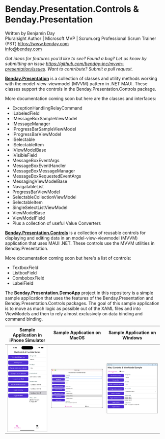 # Benday.Presentation.Controls & Benday.Presentation
Written by Benjamin Day  
Pluralsight Author | Microsoft MVP | Scrum.org Professional Scrum Trainer (PST)
https://www.benday.com  
info@benday.com 

*Got ideas for features you'd like to see? Found a bug? Let us know by submitting an issue https://github.com/benday-inc/mvvm-presentation/issues*. *Want to contribute? Submit a pull request.*

**[Benday.Presentation](https://www.nuget.org/packages/Benday.Presentation/)** is a collection of classes and utility methods working with the model-view-viewmodel (MVVM) pattern in .NET MAUI. These classes support the controls in the Benday.Presentation.Controls package.

More documentation coming soon but here are the classes and interfaces:

- ExceptionHandlingRelayCommand
- ILabeledField
- IMessageBoxSampleViewModel
- IMessageManager
- IProgressBarSampleViewModel
- IProgressBarViewModel
- ISelectable
- ISelectableItem
- IViewModelBase
- IVisibleField
- MessageBoxEventArgs
- MessageBoxEventHandler
- MessageBoxMessageManager
- MessageBoxRequestedEventArgs
- MessagingViewModelBase
- NavigatableList
- ProgressBarViewModel
- SelectableCollectionViewModel
- SelectableItem
- SingleSelectListViewModel
- ViewModelBase
- ViewModelField
- Plus a collection of useful Value Converters

**[Benday.Presentation.Controls](https://www.nuget.org/packages/Benday.Presentation.Controls/)** is a collection of reusable controls for displaying and editing data in an model-view-viewmodel (MVVM) application that uses MAUI .NET. These controls use the MVVM utilities in Benday.Presentation. 

More documentation coming soon but here's a list of controls:

* TextboxField
* ListboxField
* ComboboxField
* LabelField

The **Benday.Presentation.DemoApp** project in this repository is a simple sample application that uses the features of the Benday.Presentation and Benday.Presentation.Controls packages. The goal of this sample application is to move as much logic as possible out of the XAML files and into ViewModels and then to rely almost exclusively on data binding and command binding.  

| Sample Application in iPhone Simulator     | Sample Application on MacOS     | Sample Application on Windows     |
| ---- | ---- | ---- |
| <img src="./assets/images/demo-app-ios.png" alt="demo-app-ios" style="zoom: 50%;" />     | <img src="./assets/images/demo-app-macos.png" alt="demo-app-macos" style="zoom:50%;" />     | <img src="./assets/images/demo-app-windows.png" alt="demo-app-windows" style="zoom:50%;" />     |

